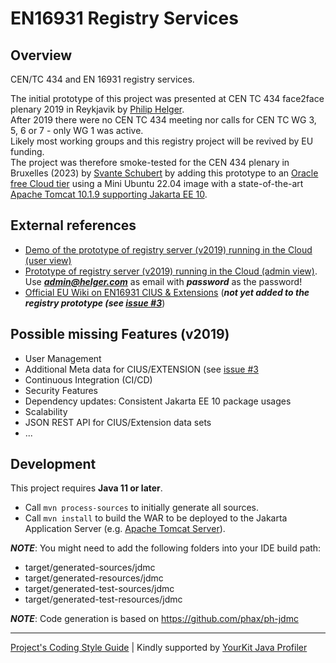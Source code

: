 # EN16931 Registry Services

## Overview

CEN/TC 434 and EN 16931 registry services.

The initial prototype of this project was presented at CEN TC 434 face2face plenary 2019 in Reykjavik by [Philip Helger](https://www.linkedin.com/in/void0/).<br/>
After 2019 there were no CEN TC 434 meeting nor calls for CEN TC WG 3, 5, 6 or 7 - only WG 1 was active.</br>
Likely most working groups and this registry project will be revived by EU funding.</br>
The project was therefore smoke-tested for the CEN 434 plenary in Bruxelles (2023) by [Svante Schubert](https://www.linkedin.com/in/svante-schubert-2913232/) by adding this prototype to an [Oracle free Cloud tier](https://www.oracle.com/cloud/free/) using a Mini Ubuntu 22.04 image with a state-of-the-art [Apache Tomcat 10.1.9 supporting Jakarta EE 10](https://tomcat.apache.org/whichversion.html).

## External references

* [Demo of the prototype of registry server (v2019) running in the Cloud (user view)](http://138.3.243.85:8080/en16931-registry-services-1.0.0-SNAPSHOT/public)
* [Prototype of registry server (v2019) running in the Cloud (admin view)](http://138.3.243.85:8080/en16931-registry-services-1.0.0-SNAPSHOT/secure/).<br/>
   Use ***admin@helger.com*** as email with ***password*** as the password!
* [Official EU Wiki on EN16931 CIUS & Extensions](https://ec.europa.eu/digital-building-blocks/wikis/display/EINVCOMMUNITY/Registry+of+CIUS+%28Core+Invoice+Usage+Specifications%29+and+Extensions) (***not yet added to the registry prototype (see [issue #3](https://github.com/phax/en16931-registry/issues/3)***)

## Possible missing Features (v2019)

* User Management
* Additional Meta data for CIUS/EXTENSION (see [issue #3](https://github.com/phax/en16931-registry/issues/3)
* Continuous Integration (CI/CD)
* Security Features
* Dependency updates: Consistent Jakarta EE 10 package usages
* Scalability
* JSON REST API for CIUS/Extension data sets
* ...

## Development

This project requires **Java 11 or later**.<br/>

* Call `mvn process-sources` to initially generate all sources.
* Call `mvn install` to build the WAR to be deployed to the Jakarta Application Server (e.g. [Apache Tomcat Server](https://tomcat.apache.org/download-10.cgi)).

***NOTE***: You might need to add the following folders into your IDE build path:

* target/generated-sources/jdmc
* target/generated-resources/jdmc
* target/generated-test-sources/jdmc
* target/generated-test-resources/jdmc

***NOTE***: Code generation is based on <https://github.com/phax/ph-jdmc>

---

[Project's Coding Style Guide](https://github.com/phax/meta/blob/master/CodingStyleguide.md) |
Kindly supported by [YourKit Java Profiler](https://www.yourkit.com)
